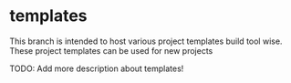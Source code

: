 # templates
This branch is intended to host various project templates build tool wise.
These project templates can be used for new projects

TODO: Add more description about templates!
